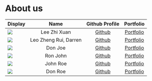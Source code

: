 # About us

Display | Name | Github Profile | Portfolio 
--------|:----:|:--------------:|:---------:
![](https://media.licdn.com/dms/image/D5603AQFoLJj5VasfWw/profile-displayphoto-shrink_400_400/0/1665324716061?e=1683158400&v=beta&t=OXy8Oh26Bm-xSxVVFL2wdqlkH9SheVixmyDufg936b4) | Lee Zhi Xuan | [Github](https://github.com/itszhixuan) | [Portfolio](https://github.com/itszhixuan)
![](image.png) | Leo Zheng Rui, Darren | [Github](https://github.com/dsicol) | [Portfolio](https://github.com/dsicol)
![](https://via.placeholder.com/100.png?text=Photo) | Don Joe | [Github](https://github.com/) | [Portfolio](docs/team/johndoe.md)
![](https://via.placeholder.com/100.png?text=Photo) | Ron John | [Github](https://github.com/) | [Portfolio](docs/team/johndoe.md)
![](https://via.placeholder.com/100.png?text=Photo) | John Roe | [Github](https://github.com/) | [Portfolio](docs/team/johndoe.md)
![](https://via.placeholder.com/100.png?text=Photo) | Don Roe | [Github](https://github.com/) | [Portfolio](docs/team/johndoe.md)

